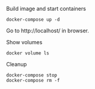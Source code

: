 Build image and start containers
```
docker-compose up -d
```

Go to http://localhost/ in browser.


Show volumes
```
docker volume ls
```


Cleanup
```
docker-compose stop
docker-compose rm -f
```
